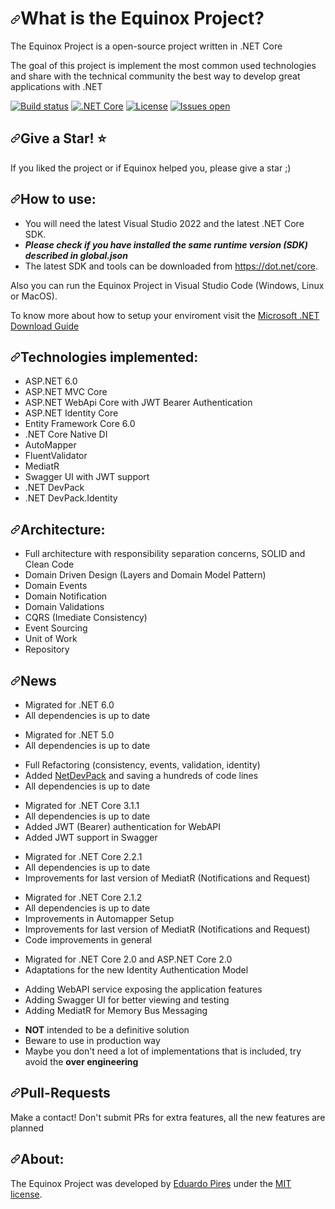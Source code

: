 <h1 dir="auto"><a id="user-content-what-is-the-equinox-project" class="anchor" aria-hidden="true"
        href="#what-is-the-equinox-project"><svg class="octicon octicon-link" viewBox="0 0 16 16" version="1.1"
            width="16" height="16" aria-hidden="true">
            <path fill-rule="evenodd"
                d="M7.775 3.275a.75.75 0 001.06 1.06l1.25-1.25a2 2 0 112.83 2.83l-2.5 2.5a2 2 0 01-2.83 0 .75.75 0 00-1.06 1.06 3.5 3.5 0 004.95 0l2.5-2.5a3.5 3.5 0 00-4.95-4.95l-1.25 1.25zm-4.69 9.64a2 2 0 010-2.83l2.5-2.5a2 2 0 012.83 0 .75.75 0 001.06-1.06 3.5 3.5 0 00-4.95 0l-2.5 2.5a3.5 3.5 0 004.95 4.95l1.25-1.25a.75.75 0 00-1.06-1.06l-1.25 1.25a2 2 0 01-2.83 0z">
            </path>
        </svg></a>What is the Equinox Project?</h1>

<p dir="auto">The Equinox Project is a open-source project written in .NET Core</p>

<p dir="auto">The goal of this project is implement the most common used technologies and share with the technical
    community the best way to develop great applications with .NET</p>

<p dir="auto"><a href="https://ci.appveyor.com/project/EduardoPires/equinoxproject" rel="nofollow"><img
            src="https://camo.githubusercontent.com/69433b15c3f434560b81ff32cc3a7c1c04706ea0b4ecd352235e69abbc0e6095/68747470733a2f2f63692e6170707665796f722e636f6d2f6170692f70726f6a656374732f7374617475732f726c326a6136393939347274336569363f7376673d74727565"
            alt="Build status"
            data-canonical-src="https://ci.appveyor.com/api/projects/status/rl2ja69994rt3ei6?svg=true"
            style="max-width: 100%;"></a>
    <a target="_blank" rel="noopener noreferrer"
        href="https://github.com/EduardoPires/EquinoxProject/workflows/.NET%20Core/badge.svg"><img
            src="https://github.com/EduardoPires/EquinoxProject/workflows/.NET%20Core/badge.svg" alt=".NET Core"
            style="max-width: 100%;"></a>
    <a href="/EduardoPires/EquinoxProject/blob/master/LICENSE"><img
            src="https://camo.githubusercontent.com/c773a03efdfeb4801978365451027f45b32d52b7debcc211e188e1068de226ec/68747470733a2f2f696d672e736869656c64732e696f2f6769746875622f6c6963656e73652f6564756172646f70697265732f657175696e6f7870726f6a6563742e737667"
            alt="License" data-canonical-src="https://img.shields.io/github/license/eduardopires/equinoxproject.svg"
            style="max-width: 100%;"></a>
    <a href="https://huboard.com/EduardoPires/EquinoxProject/" rel="nofollow"><img
            src="https://camo.githubusercontent.com/0a052e2566dd07663156bd38464b4ca22710125bf8e5879a475a636d5e88f0d1/68747470733a2f2f696d672e736869656c64732e696f2f6769746875622f6973737565732f6564756172646f70697265732f657175696e6f7870726f6a6563742e737667"
            alt="Issues open" data-canonical-src="https://img.shields.io/github/issues/eduardopires/equinoxproject.svg"
            style="max-width: 100%;"></a>
</p>


<h2 dir="auto"><a id="user-content-give-a-star-star" class="anchor" aria-hidden="true" href="#give-a-star-star"><svg
            class="octicon octicon-link" viewBox="0 0 16 16" version="1.1" width="16" height="16" aria-hidden="true">
            <path fill-rule="evenodd"
                d="M7.775 3.275a.75.75 0 001.06 1.06l1.25-1.25a2 2 0 112.83 2.83l-2.5 2.5a2 2 0 01-2.83 0 .75.75 0 00-1.06 1.06 3.5 3.5 0 004.95 0l2.5-2.5a3.5 3.5 0 00-4.95-4.95l-1.25 1.25zm-4.69 9.64a2 2 0 010-2.83l2.5-2.5a2 2 0 012.83 0 .75.75 0 001.06-1.06 3.5 3.5 0 00-4.95 0l-2.5 2.5a3.5 3.5 0 004.95 4.95l1.25-1.25a.75.75 0 00-1.06-1.06l-1.25 1.25a2 2 0 01-2.83 0z">
            </path>
        </svg></a>Give a Star! <g-emoji class="g-emoji" alias="star"
        fallback-src="https://github.githubassets.com/images/icons/emoji/unicode/2b50.png">⭐</g-emoji>
</h2>

<p dir="auto">If you liked the project or if Equinox helped you, please give a star ;)</p>

<h2 dir="auto"><a id="user-content-how-to-use" class="anchor" aria-hidden="true" href="#how-to-use"><svg
            class="octicon octicon-link" viewBox="0 0 16 16" version="1.1" width="16" height="16" aria-hidden="true">
            <path fill-rule="evenodd"
                d="M7.775 3.275a.75.75 0 001.06 1.06l1.25-1.25a2 2 0 112.83 2.83l-2.5 2.5a2 2 0 01-2.83 0 .75.75 0 00-1.06 1.06 3.5 3.5 0 004.95 0l2.5-2.5a3.5 3.5 0 00-4.95-4.95l-1.25 1.25zm-4.69 9.64a2 2 0 010-2.83l2.5-2.5a2 2 0 012.83 0 .75.75 0 001.06-1.06 3.5 3.5 0 00-4.95 0l-2.5 2.5a3.5 3.5 0 004.95 4.95l1.25-1.25a.75.75 0 00-1.06-1.06l-1.25 1.25a2 2 0 01-2.83 0z">
            </path>
        </svg></a>How to use:</h2>

<ul dir="auto">
    <li>You will need the latest Visual Studio 2022 and the latest .NET Core SDK.</li>
    <li><em><strong>Please check if you have installed the same runtime version (SDK) described in
                global.json</strong></em></li>
    <li>The latest SDK and tools can be downloaded from <a href="https://dot.net/core"
            rel="nofollow">https://dot.net/core</a>.</li>
</ul>

<p dir="auto">Also you can run the Equinox Project in Visual Studio Code (Windows, Linux or MacOS).</p>

<p dir="auto">To know more about how to setup your enviroment visit the <a href="https://www.microsoft.com/net/download"
        rel="nofollow">Microsoft .NET Download Guide</a></p>

<h2 dir="auto"><a id="user-content-technologies-implemented" class="anchor" aria-hidden="true"
        href="#technologies-implemented"><svg class="octicon octicon-link" viewBox="0 0 16 16" version="1.1" width="16"
            height="16" aria-hidden="true">
            <path fill-rule="evenodd"
                d="M7.775 3.275a.75.75 0 001.06 1.06l1.25-1.25a2 2 0 112.83 2.83l-2.5 2.5a2 2 0 01-2.83 0 .75.75 0 00-1.06 1.06 3.5 3.5 0 004.95 0l2.5-2.5a3.5 3.5 0 00-4.95-4.95l-1.25 1.25zm-4.69 9.64a2 2 0 010-2.83l2.5-2.5a2 2 0 012.83 0 .75.75 0 001.06-1.06 3.5 3.5 0 00-4.95 0l-2.5 2.5a3.5 3.5 0 004.95 4.95l1.25-1.25a.75.75 0 00-1.06-1.06l-1.25 1.25a2 2 0 01-2.83 0z">
            </path>
        </svg></a>Technologies implemented:</h2>

<ul dir="auto">
    <li>ASP.NET 6.0</li>
    <li>ASP.NET MVC Core</li>
    <li>ASP.NET WebApi Core with JWT Bearer Authentication</li>
    <li>ASP.NET Identity Core</li>
    <li>Entity Framework Core 6.0</li>
    <li>.NET Core Native DI</li>
    <li>AutoMapper</li>
    <li>FluentValidator</li>
    <li>MediatR</li>
    <li>Swagger UI with JWT support</li>
    <li>.NET DevPack</li>
    <li>.NET DevPack.Identity</li>
</ul>

<h2 dir="auto"><a id="user-content-architecture" class="anchor" aria-hidden="true" href="#architecture"><svg
            class="octicon octicon-link" viewBox="0 0 16 16" version="1.1" width="16" height="16" aria-hidden="true">
            <path fill-rule="evenodd"
                d="M7.775 3.275a.75.75 0 001.06 1.06l1.25-1.25a2 2 0 112.83 2.83l-2.5 2.5a2 2 0 01-2.83 0 .75.75 0 00-1.06 1.06 3.5 3.5 0 004.95 0l2.5-2.5a3.5 3.5 0 00-4.95-4.95l-1.25 1.25zm-4.69 9.64a2 2 0 010-2.83l2.5-2.5a2 2 0 012.83 0 .75.75 0 001.06-1.06 3.5 3.5 0 00-4.95 0l-2.5 2.5a3.5 3.5 0 004.95 4.95l1.25-1.25a.75.75 0 00-1.06-1.06l-1.25 1.25a2 2 0 01-2.83 0z">
            </path>
        </svg></a>Architecture:</h2>
<ul dir="auto">
    <li>Full architecture with responsibility separation concerns, SOLID and Clean Code</li>
    <li>Domain Driven Design (Layers and Domain Model Pattern)</li>
    <li>Domain Events</li>
    <li>Domain Notification</li>
    <li>Domain Validations</li>
    <li>CQRS (Imediate Consistency)</li>
    <li>Event Sourcing</li>
    <li>Unit of Work</li>
    <li>Repository</li>
</ul>

<h2 dir="auto"><a id="user-content-news" class="anchor" aria-hidden="true" href="#news"><svg
            class="octicon octicon-link" viewBox="0 0 16 16" version="1.1" width="16" height="16" aria-hidden="true">
            <path fill-rule="evenodd"
                d="M7.775 3.275a.75.75 0 001.06 1.06l1.25-1.25a2 2 0 112.83 2.83l-2.5 2.5a2 2 0 01-2.83 0 .75.75 0 00-1.06 1.06 3.5 3.5 0 004.95 0l2.5-2.5a3.5 3.5 0 00-4.95-4.95l-1.25 1.25zm-4.69 9.64a2 2 0 010-2.83l2.5-2.5a2 2 0 012.83 0 .75.75 0 001.06-1.06 3.5 3.5 0 00-4.95 0l-2.5 2.5a3.5 3.5 0 004.95 4.95l1.25-1.25a.75.75 0 00-1.06-1.06l-1.25 1.25a2 2 0 01-2.83 0z">
            </path>
        </svg></a>News</h2>
<ul dir="auto">
    <li>Migrated for .NET 6.0</li>
    <li>All dependencies is up to date</li>
</ul>

<ul dir="auto">
    <li>Migrated for .NET 5.0</li>
    <li>All dependencies is up to date</li>
</ul>

<ul dir="auto">
    <li>Full Refactoring (consistency, events, validation, identity)</li>
    <li>Added <a href="https://github.com/NetDevPack">NetDevPack</a> and saving a hundreds of code lines</li>
    <li>All dependencies is up to date</li>
</ul>

<ul dir="auto">
    <li>Migrated for .NET Core 3.1.1</li>
    <li>All dependencies is up to date</li>
    <li>Added JWT (Bearer) authentication for WebAPI</li>
    <li>Added JWT support in Swagger</li>
</ul>

<ul dir="auto">
    <li>Migrated for .NET Core 2.2.1</li>
    <li>All dependencies is up to date</li>
    <li>Improvements for last version of MediatR (Notifications and Request)</li>
</ul>

<ul dir="auto">
    <li>Migrated for .NET Core 2.1.2</li>
    <li>All dependencies is up to date</li>
    <li>Improvements in Automapper Setup</li>
    <li>Improvements for last version of MediatR (Notifications and Request)</li>
    <li>Code improvements in general</li>
</ul>

<ul dir="auto">
    <li>Migrated for .NET Core 2.0 and ASP.NET Core 2.0</li>
    <li>Adaptations for the new Identity Authentication Model</li>
</ul>

<ul dir="auto">
    <li>Adding WebAPI service exposing the application features</li>
    <li>Adding Swagger UI for better viewing and testing</li>
    <li>Adding MediatR for Memory Bus Messaging</li>
</ul>

<ul dir="auto">
    <li><strong>NOT</strong> intended to be a definitive solution</li>
    <li>Beware to use in production way</li>
    <li>Maybe you don't need a lot of implementations that is included, try avoid the <strong>over engineering</strong>
    </li>
</ul>

<h2 dir="auto"><a id="user-content-pull-requests" class="anchor" aria-hidden="true" href="#pull-requests"><svg
            class="octicon octicon-link" viewBox="0 0 16 16" version="1.1" width="16" height="16" aria-hidden="true">
            <path fill-rule="evenodd"
                d="M7.775 3.275a.75.75 0 001.06 1.06l1.25-1.25a2 2 0 112.83 2.83l-2.5 2.5a2 2 0 01-2.83 0 .75.75 0 00-1.06 1.06 3.5 3.5 0 004.95 0l2.5-2.5a3.5 3.5 0 00-4.95-4.95l-1.25 1.25zm-4.69 9.64a2 2 0 010-2.83l2.5-2.5a2 2 0 012.83 0 .75.75 0 001.06-1.06 3.5 3.5 0 00-4.95 0l-2.5 2.5a3.5 3.5 0 004.95 4.95l1.25-1.25a.75.75 0 00-1.06-1.06l-1.25 1.25a2 2 0 01-2.83 0z">
            </path>
        </svg></a>Pull-Requests</h2>

<p dir="auto">Make a contact! Don't submit PRs for extra features, all the new features are planned</p>

<h2 dir="auto"><a id="user-content-about" class="anchor" aria-hidden="true" href="#about"><svg
            class="octicon octicon-link" viewBox="0 0 16 16" version="1.1" width="16" height="16" aria-hidden="true">
            <path fill-rule="evenodd"
                d="M7.775 3.275a.75.75 0 001.06 1.06l1.25-1.25a2 2 0 112.83 2.83l-2.5 2.5a2 2 0 01-2.83 0 .75.75 0 00-1.06 1.06 3.5 3.5 0 004.95 0l2.5-2.5a3.5 3.5 0 00-4.95-4.95l-1.25 1.25zm-4.69 9.64a2 2 0 010-2.83l2.5-2.5a2 2 0 012.83 0 .75.75 0 001.06-1.06 3.5 3.5 0 00-4.95 0l-2.5 2.5a3.5 3.5 0 004.95 4.95l1.25-1.25a.75.75 0 00-1.06-1.06l-1.25 1.25a2 2 0 01-2.83 0z">
            </path>
        </svg></a>About:</h2>
<p dir="auto">The Equinox Project was developed by <a href="http://eduardopires.net.br" rel="nofollow">Eduardo Pires</a>
    under the <a href="/EduardoPires/EquinoxProject/blob/master/LICENSE">MIT license</a>.</p>
